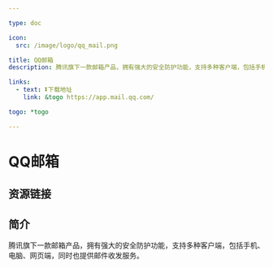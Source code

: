 ```yaml
---

type: doc

icon:
  src: /image/logo/qq_mail.png

title: QQ邮箱
description: 腾讯旗下一款邮箱产品，拥有强大的安全防护功能，支持多种客户端，包括手机、电脑、网页端，同时也提供邮件收发服务。

links:
  - text: ⏬下载地址
    link: &togo https://app.mail.qq.com/

togo: *togo

---
```


<ShowLogo />

# QQ邮箱

<ShowBreadcrumb />

## 资源链接

<ShowLinks />

## 简介

腾讯旗下一款邮箱产品，拥有强大的安全防护功能，支持多种客户端，包括手机、电脑、网页端，同时也提供邮件收发服务。
